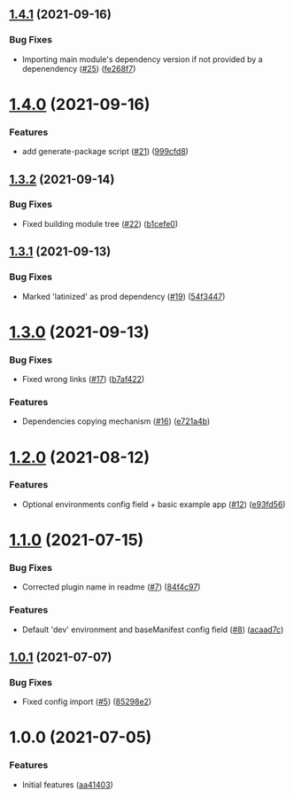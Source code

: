 ## [1.4.1](https://github.com/getndazn/kopytko-packager/compare/v1.4.0...v1.4.1) (2021-09-16)


### Bug Fixes

* Importing main module's dependency version if not provided by a depenendency ([#25](https://github.com/getndazn/kopytko-packager/issues/25)) ([fe268f7](https://github.com/getndazn/kopytko-packager/commit/fe268f7da69e1bc06198cbfef8afff9b9da80560))

# [1.4.0](https://github.com/getndazn/kopytko-packager/compare/v1.3.2...v1.4.0) (2021-09-16)


### Features

* add generate-package script ([#21](https://github.com/getndazn/kopytko-packager/issues/21)) ([999cfd8](https://github.com/getndazn/kopytko-packager/commit/999cfd8e8c22508974c8d393fced4a7e1403e7a0))

## [1.3.2](https://github.com/getndazn/kopytko-packager/compare/v1.3.1...v1.3.2) (2021-09-14)


### Bug Fixes

* Fixed building module tree ([#22](https://github.com/getndazn/kopytko-packager/issues/22)) ([b1cefe0](https://github.com/getndazn/kopytko-packager/commit/b1cefe06139798f5c7f7d4efb73b702bb785b9f8))

## [1.3.1](https://github.com/getndazn/kopytko-packager/compare/v1.3.0...v1.3.1) (2021-09-13)


### Bug Fixes

* Marked 'latinized' as prod dependency ([#19](https://github.com/getndazn/kopytko-packager/issues/19)) ([54f3447](https://github.com/getndazn/kopytko-packager/commit/54f3447097eba3415082a01910f5498cfb9399cd))

# [1.3.0](https://github.com/getndazn/kopytko-packager/compare/v1.2.0...v1.3.0) (2021-09-13)


### Bug Fixes

* Fixed wrong links ([#17](https://github.com/getndazn/kopytko-packager/issues/17)) ([b7af422](https://github.com/getndazn/kopytko-packager/commit/b7af42203f781c33f4a169cc82e4152c0ffe0c76))


### Features

* Dependencies copying mechanism ([#16](https://github.com/getndazn/kopytko-packager/issues/16)) ([e721a4b](https://github.com/getndazn/kopytko-packager/commit/e721a4b2a45f12643c10cf070519d9a116d1dee9))

# [1.2.0](https://github.com/getndazn/kopytko-packager/compare/v1.1.0...v1.2.0) (2021-08-12)


### Features

* Optional environments config field + basic example app ([#12](https://github.com/getndazn/kopytko-packager/issues/12)) ([e93fd56](https://github.com/getndazn/kopytko-packager/commit/e93fd5656601e510b8a7567c2b35d2f735cf264d))

# [1.1.0](https://github.com/getndazn/kopytko-packager/compare/v1.0.1...v1.1.0) (2021-07-15)


### Bug Fixes

* Corrected plugin name in readme ([#7](https://github.com/getndazn/kopytko-packager/issues/7)) ([84f4c97](https://github.com/getndazn/kopytko-packager/commit/84f4c974df86907b9ca0d29a48001384e74e8b64))


### Features

* Default 'dev' environment and baseManifest config field ([#8](https://github.com/getndazn/kopytko-packager/issues/8)) ([acaad7c](https://github.com/getndazn/kopytko-packager/commit/acaad7c0ea77d808af345941a6b0d20af0282758))

## [1.0.1](https://github.com/getndazn/kopytko-packager/compare/v1.0.0...v1.0.1) (2021-07-07)


### Bug Fixes

* Fixed config import ([#5](https://github.com/getndazn/kopytko-packager/issues/5)) ([85298e2](https://github.com/getndazn/kopytko-packager/commit/85298e2a38cec2dda701d1140fb132b1b02464d5))

# 1.0.0 (2021-07-05)


### Features

* Initial features ([aa41403](https://github.com/getndazn/kopytko-packager/commit/aa4140312d4e84a4227d9e8b47d8aab2855ab14e))
